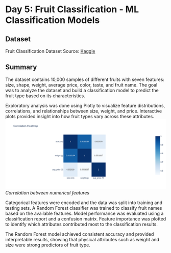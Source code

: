 # Day 5: Fruit Classification - ML Classification Models

## Dataset

Fruit Classification Dataset
Source: [Kaggle](https://www.kaggle.com/datasets/pranavkapratwar/fruit-classification)

## Summary

The dataset contains 10,000 samples of different fruits with seven features: size, shape, weight, average price, color, taste, and fruit name. The goal was to analyze the dataset and build a classification model to predict the fruit type based on its characteristics.

Exploratory analysis was done using Plotly to visualize feature distributions, correlations, and relationships between size, weight, and price. Interactive plots provided insight into how fruit types vary across these attributes.
![VIZ](viz/newplot.png)
_Correlation between numerical features_

Categorical features were encoded and the data was split into training and testing sets. A Random Forest classifier was trained to classify fruit names based on the available features. Model performance was evaluated using a classification report and a confusion matrix. Feature importance was plotted to identify which attributes contributed most to the classification results.

The Random Forest model achieved consistent accuracy and provided interpretable results, showing that physical attributes such as weight and size were strong predictors of fruit type.

